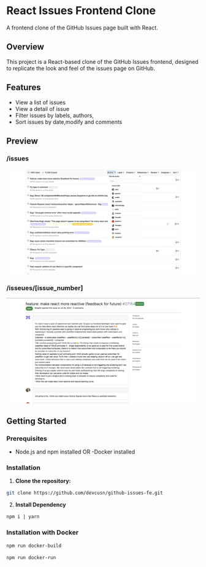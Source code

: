 # React Issues Frontend Clone

A frontend clone of the GitHub Issues page built with React.

## Overview

This project is a React-based clone of the GitHub Issues frontend, designed to replicate the look and feel of the issues page on GitHub.

## Features

- View a list of issues
- View a detail of issue
- Filter issues by labels, authors,
- Sort issues by date,modify and comments

## Preview
### /issues
![App Preview](https://github.com/devcusn/github-issues-fe/blob/main/.doc/issues.png)
### /isseues/[issue_number]
![App Preview](https://github.com/devcusn/github-issues-fe/blob/main/.doc/detail.png)
## Getting Started

### Prerequisites

- Node.js and npm installed
OR
-Docker installed


### Installation

1. **Clone the repository:**
```bash
git clone https://github.com/devcusn/github-issues-fe.git
```
2. **Install Dependency**
 ```bash
 npm i | yarn 
 ```
### Installation with Docker
 ```bash
 npm run docker-build
 ```
 ```bash
 npm run docker-run
 ```


   
